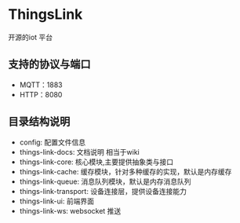 # ThingsLink
开源的iot 平台

## 支持的协议与端口
- MQTT：1883
- HTTP：8080

## 目录结构说明

- config: 配置文件信息
- things-link-docs: 文档说明 相当于wiki
- things-link-core: 核心模块,主要提供抽象类与接口
- things-link-cache: 缓存模块，针对多种缓存的实现，默认是内存缓存
- things-link-queue: 消息队列模块，默认是内存消息队列
- things-link-transport: 设备连接层，提供设备连接能力
- things-link-ui: 前端界面
- things-link-ws: websocket 推送
